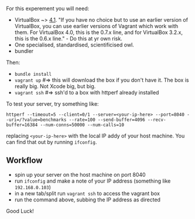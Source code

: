 For this experement you will need:

* VirtualBox ~> [4.1](http://download.virtualbox.org/virtualbox/4.1.2/VirtualBox-4.1.2-73507-OSX.dmg).
    "If you have no choice but to use an earlier version of VirtualBox, 
    you can use earlier versions of Vagrant which work with them. For 
    VirtualBox 4.0, this is the 0.7.x line, and for VirtualBox 3.2.x, 
    this is the 0.6.x line." - Do this at yr own risk.
* One specialised, standardised, scientificised owl.
* bundler

Then:

* `bundle install`
* `vagrant up` #=> this will download the box if you don't have it. The box is really big. Not Xcode big, but big.
* `vagrant ssh` #=> ssh'd to a box with httperf already installed

To test your server, try something like:

    httperf --timeout=5 --client=0/1 --server=<your-ip-here> --port=8040 --uri=/?value=benchmarks --rate=100 --send-buffer=4096 --recv-buffer=16384 --num-conns=50000 --num-calls=10

replacing `<your-ip-here>` with the local IP addy of your host machine. You can find that out by running `ifconfig`.

## Workflow

* spin up your server on the host machine on port 8040
* run `ifconfig` and make a note of your IP address (something like `192.168.0.103`)
* in a new tab/split run `vagrant ssh` to access the vagrant box
* run the command above, subbing the IP address as directed

Good Luck!
